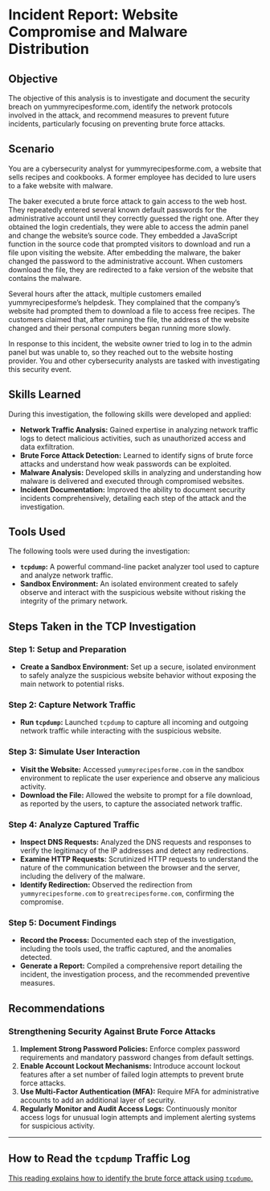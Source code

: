 # Incident Report: Website Compromise and Malware Distribution

## Objective

The objective of this analysis is to investigate and document the security breach on yummyrecipesforme.com, identify the network protocols involved in the attack, and recommend measures to prevent future incidents, particularly focusing on preventing brute force attacks.

## Scenario

You are a cybersecurity analyst for yummyrecipesforme.com, a website that sells recipes and cookbooks. A former employee has decided to lure users to a fake website with malware.

The baker executed a brute force attack to gain access to the web host. They repeatedly entered several known default passwords for the administrative account until they correctly guessed the right one. After they obtained the login credentials, they were able to access the admin panel and change the website’s source code. They embedded a JavaScript function in the source code that prompted visitors to download and run a file upon visiting the website. After embedding the malware, the baker changed the password to the administrative account. When customers download the file, they are redirected to a fake version of the website that contains the malware.

Several hours after the attack, multiple customers emailed yummyrecipesforme’s helpdesk. They complained that the company’s website had prompted them to download a file to access free recipes. The customers claimed that, after running the file, the address of the website changed and their personal computers began running more slowly.

In response to this incident, the website owner tried to log in to the admin panel but was unable to, so they reached out to the website hosting provider. You and other cybersecurity analysts are tasked with investigating this security event.

## Skills Learned

During this investigation, the following skills were developed and applied:

- **Network Traffic Analysis:** Gained expertise in analyzing network traffic logs to detect malicious activities, such as unauthorized access and data exfiltration.
- **Brute Force Attack Detection:** Learned to identify signs of brute force attacks and understand how weak passwords can be exploited.
- **Malware Analysis:** Developed skills in analyzing and understanding how malware is delivered and executed through compromised websites.
- **Incident Documentation:** Improved the ability to document security incidents comprehensively, detailing each step of the attack and the investigation.

## Tools Used

The following tools were used during the investigation:

- **`tcpdump`:** A powerful command-line packet analyzer tool used to capture and analyze network traffic.
- **Sandbox Environment:** An isolated environment created to safely observe and interact with the suspicious website without risking the integrity of the primary network.

## Steps Taken in the TCP Investigation

### Step 1: Setup and Preparation
- **Create a Sandbox Environment:** Set up a secure, isolated environment to safely analyze the suspicious website behavior without exposing the main network to potential risks.
  
### Step 2: Capture Network Traffic
- **Run `tcpdump`:** Launched `tcpdump` to capture all incoming and outgoing network traffic while interacting with the suspicious website.

### Step 3: Simulate User Interaction
- **Visit the Website:** Accessed `yummyrecipesforme.com` in the sandbox environment to replicate the user experience and observe any malicious activity.
- **Download the File:** Allowed the website to prompt for a file download, as reported by the users, to capture the associated network traffic.

### Step 4: Analyze Captured Traffic
- **Inspect DNS Requests:** Analyzed the DNS requests and responses to verify the legitimacy of the IP addresses and detect any redirections.
- **Examine HTTP Requests:** Scrutinized HTTP requests to understand the nature of the communication between the browser and the server, including the delivery of the malware.
- **Identify Redirection:** Observed the redirection from `yummyrecipesforme.com` to `greatrecipesforme.com`, confirming the compromise.

### Step 5: Document Findings
- **Record the Process:** Documented each step of the investigation, including the tools used, the traffic captured, and the anomalies detected.
- **Generate a Report:** Compiled a comprehensive report detailing the incident, the investigation process, and the recommended preventive measures.

## Recommendations

### Strengthening Security Against Brute Force Attacks

1. **Implement Strong Password Policies:** Enforce complex password requirements and mandatory password changes from default settings.
2. **Enable Account Lockout Mechanisms:** Introduce account lockout features after a set number of failed login attempts to prevent brute force attacks.
3. **Use Multi-Factor Authentication (MFA):** Require MFA for administrative accounts to add an additional layer of security.
4. **Regularly Monitor and Audit Access Logs:** Continuously monitor access logs for unusual login attempts and implement alerting systems for suspicious activity.

---

## How to Read the `tcpdump` Traffic Log
<a href="https://opensource.com/article/18/10/introduction-tcpdump">This reading explains how to identify the brute force attack using `tcpdump`.</a>
